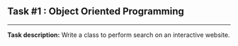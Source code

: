 ## Task #1 : Object Oriented Programming

<hr>

**Task description:** 
Write a class to perform search on an interactive website.

